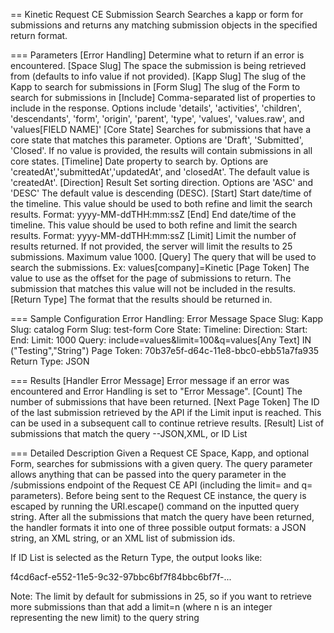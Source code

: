 == Kinetic Request CE Submission Search
Searches a kapp or form for submissions and returns any matching submission objects in the
specified return format.

=== Parameters
[Error Handling]
  Determine what to return if an error is encountered.
[Space Slug]
  The space the submission is being retrieved from (defaults to info value if not provided).
[Kapp Slug]
  The slug of the Kapp to search for submissions in
[Form Slug]
  The slug of the Form to search for submissions in
[Include]
  Comma-separated list of properties to include in the response. Options include 'details', 'activities', 'children', 'descendants', 'form', 'origin', 'parent', 'type', 'values', 'values.raw', and 'values[FIELD NAME]'
[Core State]
  Searches for submissions that have a core state that matches this parameter. Options
  are 'Draft', 'Submitted', 'Closed'.  If no value is provided, the results will
  contain submissions in all core states.
[Timeline]
  Date property to search by. Options are 'createdAt','submittedAt','updatedAt', and
  'closedAt'. The default value is 'createdAt'.
[Direction]
  Result Set sorting direction. Options are 'ASC' and 'DESC' The default value is
  descending (DESC).
[Start]
  Start date/time of the timeline. This value should be used to both refine and limit
  the search results. Format: yyyy-MM-ddTHH:mm:ssZ
[End]
  End date/time of the timeline. This value should be used to both refine and limit
  the search results. Format: yyyy-MM-ddTHH:mm:ssZ
[Limit]
  Limit the number of results returned. If not provided, the server will limit the
  results to 25 submissions.  Maximum value 1000.
[Query]
  The query that will be used to search the submissions. Ex: values[company]=Kinetic
[Page Token]
  The value to use as the offset for the page of submissions to return. The submission that
  matches this value will not be included in the results.
[Return Type]
  The format that the results should be returned in.

=== Sample Configuration
Error Handling:         Error Message
Space Slug:
Kapp Slug:              catalog
Form Slug:              test-form
Core State:
Timeline:
Direction:
Start:
End:
Limit:                  1000
Query:                  include=values&limit=100&q=values[Any Text] IN ("Testing","String")
Page Token:             70b37e5f-d64c-11e8-bbc0-ebb51a7fa935
Return Type:            JSON

=== Results
[Handler Error Message]
  Error message if an error was encountered and Error Handling is set to "Error Message".
[Count]
  The number of submissions that have been returned.
[Next Page Token]
  The ID of the last submission retrieved by the API if the Limit input is reached.  This can be
  used in a subsequent call to continue retrieve results.
[Result]
  List of submissions that match the query --JSON,XML, or ID List


=== Detailed Description
Given a Request CE Space, Kapp, and optional Form, searches for submissions with a given query. The
query parameter allows anything that can be passed into the query parameter in the /submissions
endpoint of the Request CE API (including the limit= and q= parameters). Before being sent to the
Request CE instance, the query is escaped by running the URI.escape() command on the inputted query
string. After all the submissions that match the query have been returned, the handler formats it
into one of three possible output formats: a JSON string, an XML string, or an XML list of
submission ids.

If ID List is selected as the Return Type, the output looks like:

<ids><id>f4cd6acf-e552-11e5-9c32-97bbc6bf7f84</id><id>bbc6bf7f-...</id></ids>

Note: The limit by default for submissions in 25, so if you want to retrieve more submissions than
that add a limit=n (where n is an integer representing the new limit) to the query string

